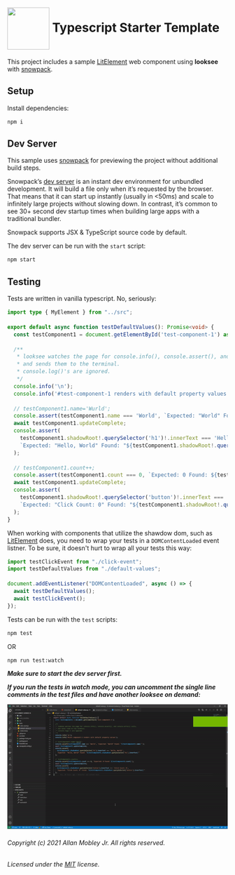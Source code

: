 # <img align="center" src="https://avatars2.githubusercontent.com/u/76873423" width="96" height="96" /> Typescript Starter Template

This project includes a sample [LitElement](https://lit-element.polymer-project.org) web component using **looksee** with [snowpack](https://www.snowpack.dev).

## Setup

Install dependencies:

```bash
npm i
```

## Dev Server

This sample uses [snowpack](https://www.snowpack.dev) for previewing the project without additional build steps.

Snowpack’s [dev server](https://www.snowpack.dev/concepts/dev-server) is an instant dev environment for unbundled development. It will build a file only when it’s requested by the browser. That means that it can start up instantly (usually in <50ms) and scale to infinitely large projects without slowing down. In contrast, it’s common to see 30+ second dev startup times when building large apps with a traditional bundler.

Snowpack supports JSX & TypeScript source code by default.

The dev server can be run with the `start` script:

```bash
npm start
```

## Testing

Tests are written in vanilla typescript. No, seriously:
```typescript
import type { MyElement } from "../src";

export default async function testDefaultValues(): Promise<void> {
  const testComponent1 = document.getElementById('test-component-1') as MyElement;
  
  /**
   * looksee watches the page for console.info(), console.assert(), and console.error() calls,
   * and sends them to the terminal.
   * console.log()'s are ignored.
   */
  console.info('\n');
  console.info('#test-component-1 renders with default property values');
  
  // testComponent1.name='Wurld';
  console.assert(testComponent1.name === 'World', `Expected: "World" Found: "${testComponent1.name}"`);
  await testComponent1.updateComplete;
  console.assert(
    testComponent1.shadowRoot!.querySelector('h1')!.innerText === 'Hello, World!', 
    `Expected: "Hello, World" Found: "${testComponent1.shadowRoot!.querySelector('h1')!.innerText}"`
  );

  // testComponent1.count++;
  console.assert(testComponent1.count === 0, `Expected: 0 Found: ${testComponent1.count}`);
  await testComponent1.updateComplete;
  console.assert(
    testComponent1.shadowRoot!.querySelector('button')!.innerText === 'Click Count: 0', 
    `Expected: "Click Count: 0" Found: "${testComponent1.shadowRoot!.querySelector('button')!.innerText}"`
  );
}
```

When working with components that utilize the shawdow dom, such as [LitElement](https://lit-element.polymer-project.org) does, you need to wrap your tests in a `DOMContentLoaded` event listner. To be sure, it doesn't hurt to wrap all your tests this way:

```typescript
import testClickEvent from "./click-event";
import testDefaultValues from "./default-values";

document.addEventListener("DOMContentLoaded", async () => {
  await testDefaultValues();
  await testClickEvent();
});
```

Tests can be run with the `test` scripts:

```bash
npm test
```
OR
```bash
npm run test:watch
```
***Make sure to start the dev server first.***

***If you run the tests in watch mode, you can uncomment the single line comments in the test files and have another looksee on demand:***

<img src="./assets/looksee.gif" />

###### Copyright (c) 2021 Allan Mobley Jr. All rights reserved.
###### Licensed under the [MIT](./LICENSE) license.
